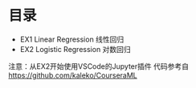 # 目录
* EX1 Linear Regression 线性回归
* EX2 Logistic Regression 对数回归

注意：从EX2开始使用VSCode的Jupyter插件
代码参考自 https://github.com/kaleko/CourseraML